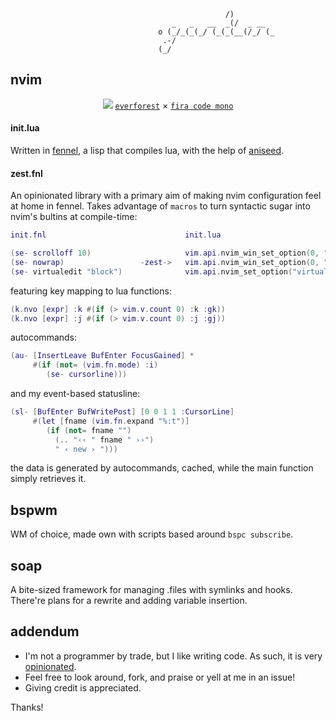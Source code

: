 ```
                                                /)                      
                                    _   _   __  _(/  _ __               
                                 o (_/_(_(_/ (_(_(__(/_/ (_             
                                  .-/                                   
                                 (_/                                    
```
## nvim
<p align="center">
     <img src="https://user-images.githubusercontent.com/36731587/112466929-79432400-8d77-11eb-8920-be5e25683bb8.png">
     <a href="https://github.com/sainnhe/everforest"><code>everforest</code></a> × <code><a href="https://github.com/tonsky/FiraCode">fira code mono</a></code></p>

#### init.lua
Written in [fennel](https://github.com/bakpakin/Fennel/), a lisp that compiles lua, with the help of [aniseed](https://github.com/Olical/aniseed).

#### zest.fnl
An opinionated library with a primary aim of making nvim configuration feel at home in fennel. Takes advantage of `macros` to turn syntactic sugar into nvim's bultins at compile-time:
```lua
init.fnl                               init.lua

(se- scrolloff 10)                     vim.api.nvim_win_set_option(0, "scrolloff", 10)
(se- nowrap)                 -zest->   vim.api.nvim_win_set_option(0, "wrap", false)
(se- virtualedit "block")              vim.api.nvim_set_option("virtualedit", "block")
```
featuring key mapping to lua functions:
```lua
(k.nvo [expr] :k #(if (> vim.v.count 0) :k :gk))
(k.nvo [expr] :j #(if (> vim.v.count 0) :j :gj))
```
autocommands:
```lua
(au- [InsertLeave BufEnter FocusGained] *
     #(if (not= (vim.fn.mode) :i)
        (se- cursorline)))
```
and my event-based statusline:
```lua
(sl- [BufEnter BufWritePost] [0 0 1 1 :CursorLine]
     #(let [fname (vim.fn.expand "%:t")]
        (if (not= fname "")
          (.. "‹‹ " fname " ››")
          " ‹ new › ")))
```
the data is generated by autocommands, cached, while the main function simply retrieves it.

## bspwm
WM of choice, made own with scripts based around `bspc subscribe`.

## soap
A bite-sized framework for managing .files with symlinks and hooks. There're plans for a rewrite and adding variable insertion.

## addendum
- I'm not a programmer by trade, but I like writing code. As such, it is very [opinionated](https://i.redd.it/se5rfanqhqx11.jpg).
- Feel free to look around, fork, and praise or yell at me in an issue!
- Giving credit is appreciated.

Thanks!
